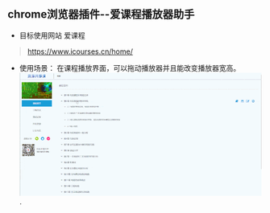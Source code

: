 ## chrome浏览器插件--爱课程播放器助手
* 目标使用网站 爱课程
 > https://www.icourses.cn/home/

* 使用场景：
在课程播放界面，可以拖动播放器并且能改变播放器宽高。
![instruction](https://raw.githubusercontent.com/Disat/icourse_helper/master/readmeImages/icoursehelper.gif).